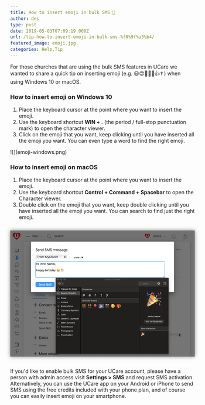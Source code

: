 ```yaml
---
title: How to insert emoji in bulk SMS 🥴
author: des
type: post
date: 2019-05-03T07:09:19.000Z
url: /tip-how-to-insert-emoji-in-bulk-sms-%f0%9f%a5%b4/
featured_image: emoji.jpg
categories: Help,Tip
---
```


For those churches that are using the bulk SMS features in UCare we wanted to share a quick tip on inserting emoji (e.g. 😃😍🤣🤷‍♂️👍✝) when using Windows 10 or macOS.

### How to insert emoji on Windows 10

1.  Place the keyboard cursor at the point where you want to insert the emoji.
2.  Use the keyboard shortcut **WIN + .** (the period / full-stop punctuation mark) to open the character viewer.
3.  Click on the emoji that you want, keep clicking until you have inserted all the emoji you want. You can even type a word to find the right emoji.

<style>img { box-shadow: 0 0 10px 0 rgba(0,0,0,0.5); margin: 1em 0; max-width: 100%; height: auto; } </style> ![](emoji-windows.png)

### How to insert emoji on macOS

1.  Place the keyboard cursor at the point where you want to insert the emoji.
2.  Use the keyboard shortcut **Control + Command + Spacebar** to open the Character viewer.
3.  Double click on the emoji that you want, keep double clicking until you have inserted all the emoji you want. You can search to find just the right emoji.

![](emoji-macos.png)

If you'd like to enable bulk SMS for your UCare account, please have a person with admin access visit **Settings > SMS** and request SMS activation. Alternatively, you can use the UCare app on your Android or iPhone to send SMS using the free credits included with your phone plan, and of course you can easily insert emoji on your smartphone.